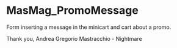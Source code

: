 # MasMag_PromoMessage

Form inserting a message in the minicart and cart about a promo.

Thank you,
Andrea Gregorio Mastracchio - Nightmare
